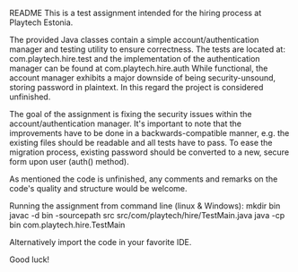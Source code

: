 README
This is a test assignment intended for the hiring process at Playtech Estonia.

The provided Java classes contain a simple account/authentication manager and testing utility to ensure correctness. The tests are located at: 
com.playtech.hire.test and the implementation of the authentication manager can be found at com.playtech.hire.auth
While functional, the account manager exhibits a major downside of being security-unsound, storing password in plaintext. In this regard the project is considered unfinished.

The goal of the assignment is fixing the security issues within the account/authentication manager. It's important to note that the improvements have to be done in a backwards-compatible manner, 
e.g. the existing files should be readable and all tests have to pass. To ease the migration process, existing password should be converted to a new, secure form upon user (auth() method).    

As mentioned the code is unfinished, any comments and remarks on the code's quality and structure would be welcome.

Running the assignment from command line (linux & Windows):
    mkdir bin
    javac -d bin -sourcepath src src/com/playtech/hire/TestMain.java
    java -cp bin com.playtech.hire.TestMain
    
Alternatively import the code in your favorite IDE.


Good luck!
